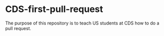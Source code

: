 # CDS-first-pull-request
The purpose of this repository is to teach US students at CDS how to do a pull request.

